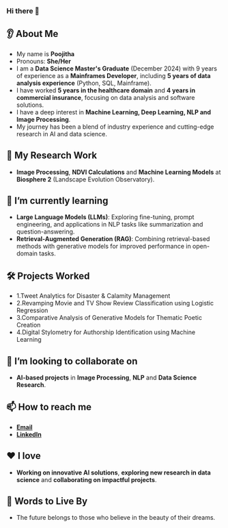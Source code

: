 ### Hi there 👋

## 👂 About Me
- My name is **Poojitha**
- Pronouns: **She/Her**
- I am a **Data Science Master's Graduate** (December 2024) with 9 years of experience as a **Mainframes Developer**, including **5 years of data analysis experience** (Python, SQL, Mainframe).
- I have worked **5 years in the healthcare domain** and **4 years in commercial insurance**, focusing on data analysis and software solutions.
- I have a deep interest in **Machine Learning, Deep Learning, NLP and Image Processing**.
- My journey has been a blend of industry experience and cutting-edge research in AI and data science.

## 🔭 My Research Work
- **Image Processing**, **NDVI Calculations** and **Machine Learning Models** at **Biosphere 2** (Landscape Evolution Observatory).

## 🌱 I’m currently learning
- **Large Language Models (LLMs)**: Exploring fine-tuning, prompt engineering, and applications in NLP tasks like summarization and question-answering.
- **Retrieval-Augmented Generation (RAG)**: Combining retrieval-based methods with generative models for improved performance in open-domain tasks.

## 🛠️ Projects Worked
- 1.Tweet Analytics for Disaster & Calamity Management
- 2.Revamping Movie and TV Show Review Classification using Logistic Regression
- 3.Comparative Analysis of Generative Models for Thematic Poetic Creation
- 4.Digital Stylometry for Authorship Identification using Machine Learning

## 🤝 I’m looking to collaborate on
- **AI-based projects** in **Image Processing**, **NLP** and **Data Science Research**.

## 📫 How to reach me
- **[Email](mailto:poojithapasal10@gmail.com)**  
- **[LinkedIn](https://www.linkedin.com/in/poojitha-p-1361251b6/)**

## ❤️ I love
- **Working on innovative AI solutions**, **exploring new research in data science** and **collaborating on impactful projects**.

## 🚀 Words to Live By
- The future belongs to those who believe in the beauty of their dreams.
